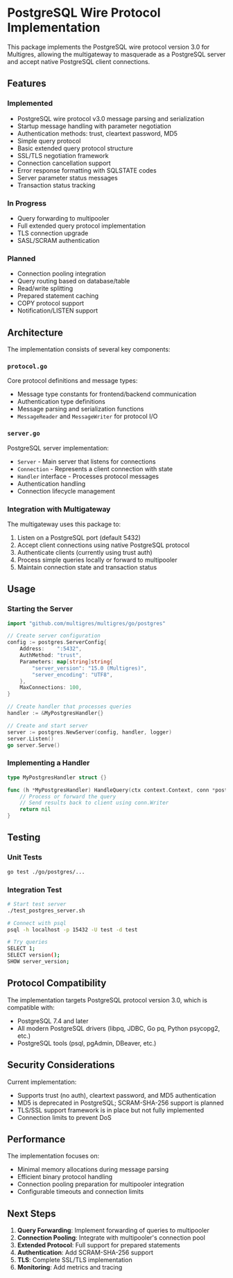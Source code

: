# PostgreSQL Wire Protocol Implementation

This package implements the PostgreSQL wire protocol version 3.0 for Multigres, allowing the multigateway to masquerade as a PostgreSQL server and accept native PostgreSQL client connections.

## Features

### Implemented
- PostgreSQL wire protocol v3.0 message parsing and serialization
- Startup message handling with parameter negotiation
- Authentication methods: trust, cleartext password, MD5
- Simple query protocol
- Basic extended query protocol structure
- SSL/TLS negotiation framework
- Connection cancellation support
- Error response formatting with SQLSTATE codes
- Server parameter status messages
- Transaction status tracking

### In Progress
- Query forwarding to multipooler
- Full extended query protocol implementation
- TLS connection upgrade
- SASL/SCRAM authentication

### Planned
- Connection pooling integration
- Query routing based on database/table
- Read/write splitting
- Prepared statement caching
- COPY protocol support
- Notification/LISTEN support

## Architecture

The implementation consists of several key components:

### `protocol.go`
Core protocol definitions and message types:
- Message type constants for frontend/backend communication
- Authentication type definitions
- Message parsing and serialization functions
- `MessageReader` and `MessageWriter` for protocol I/O

### `server.go`
PostgreSQL server implementation:
- `Server` - Main server that listens for connections
- `Connection` - Represents a client connection with state
- `Handler` interface - Processes protocol messages
- Authentication handling
- Connection lifecycle management

### Integration with Multigateway
The multigateway uses this package to:
1. Listen on a PostgreSQL port (default 5432)
2. Accept client connections using native PostgreSQL protocol
3. Authenticate clients (currently using trust auth)
4. Process simple queries locally or forward to multipooler
5. Maintain connection state and transaction status

## Usage

### Starting the Server

```go
import "github.com/multigres/multigres/go/postgres"

// Create server configuration
config := postgres.ServerConfig{
    Address:    ":5432",
    AuthMethod: "trust",
    Parameters: map[string]string{
        "server_version": "15.0 (Multigres)",
        "server_encoding": "UTF8",
    },
    MaxConnections: 100,
}

// Create handler that processes queries
handler := &MyPostgresHandler{}

// Create and start server
server := postgres.NewServer(config, handler, logger)
server.Listen()
go server.Serve()
```

### Implementing a Handler

```go
type MyPostgresHandler struct {}

func (h *MyPostgresHandler) HandleQuery(ctx context.Context, conn *postgres.Connection, query string) error {
    // Process or forward the query
    // Send results back to client using conn.Writer
    return nil
}
```

## Testing

### Unit Tests
```bash
go test ./go/postgres/...
```

### Integration Test
```bash
# Start test server
./test_postgres_server.sh

# Connect with psql
psql -h localhost -p 15432 -U test -d test

# Try queries
SELECT 1;
SELECT version();
SHOW server_version;
```

## Protocol Compatibility

The implementation targets PostgreSQL protocol version 3.0, which is compatible with:
- PostgreSQL 7.4 and later
- All modern PostgreSQL drivers (libpq, JDBC, Go pq, Python psycopg2, etc.)
- PostgreSQL tools (psql, pgAdmin, DBeaver, etc.)

## Security Considerations

Current implementation:
- Supports trust (no auth), cleartext password, and MD5 authentication
- MD5 is deprecated in PostgreSQL; SCRAM-SHA-256 support is planned
- TLS/SSL support framework is in place but not fully implemented
- Connection limits to prevent DoS

## Performance

The implementation focuses on:
- Minimal memory allocations during message parsing
- Efficient binary protocol handling
- Connection pooling preparation for multipooler integration
- Configurable timeouts and connection limits

## Next Steps

1. **Query Forwarding**: Implement forwarding of queries to multipooler
2. **Connection Pooling**: Integrate with multipooler's connection pool
3. **Extended Protocol**: Full support for prepared statements
4. **Authentication**: Add SCRAM-SHA-256 support
5. **TLS**: Complete SSL/TLS implementation
6. **Monitoring**: Add metrics and tracing